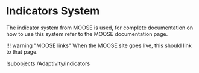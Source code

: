 # Indicators System
The indicator system from MOOSE is used, for complete documentation on how to use this system refer to the
MOOSE documentation page.

!!! warning "MOOSE links"
    When the MOOSE site goes live, this should link to that page.

!subobjects /Adaptivity/Indicators
